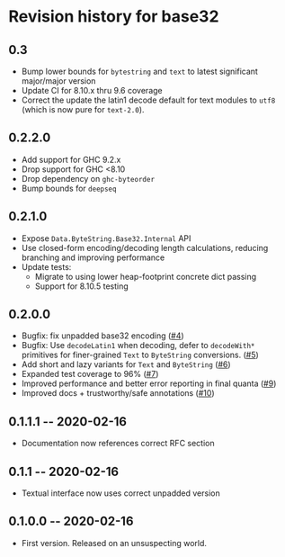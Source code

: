 # Revision history for base32

## 0.3

* Bump lower bounds for `bytestring` and `text` to latest significant major/major version
* Update CI for 8.10.x thru 9.6 coverage
* Correct the update the latin1 decode default for text modules to `utf8` (which is now pure for `text-2.0`).

## 0.2.2.0

* Add support for GHC 9.2.x
* Drop support for GHC <8.10
* Drop dependency on `ghc-byteorder`
* Bump bounds for `deepseq`

## 0.2.1.0

* Expose `Data.ByteString.Base32.Internal` API
* Use closed-form encoding/decoding length calculations, reducing branching and improving performance
* Update tests:
  * Migrate to using lower heap-footprint concrete dict passing
  * Support for 8.10.5 testing


## 0.2.0.0

* Bugfix: fix unpadded base32 encoding ([#4](https://github.com/emilypi/Base32/pull/4))
* Bugfix: Use `decodeLatin1` when decoding, defer to `decodeWith*` primitives for finer-grained
          `Text` to `ByteString` conversions. ([#5](https://github.com/emilypi/Base32/pull/5))
* Add short and lazy variants for `Text` and `ByteString` ([#6](https://github.com/emilypi/Base32/pull/6))
* Expanded test coverage to 96% ([#7](https://github.com/emilypi/Base32/pull/7))
* Improved performance and better error reporting in final quanta ([#9](https://github.com/emilypi/Base32/pull/9))
* Improved docs + trustworthy/safe annotations ([#10](https://github.com/emilypi/Base32/pull/10))

## 0.1.1.1 -- 2020-02-16

* Documentation now references correct RFC section

## 0.1.1 -- 2020-02-16

* Textual interface now uses correct unpadded version

## 0.1.0.0 -- 2020-02-16

* First version. Released on an unsuspecting world.
